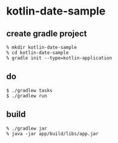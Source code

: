 # kotlin-date-sample


## create gradle project 

```
% mkdir kotlin-date-sample
% cd kotlin-date-sample
% gradle init --type=kotlin-application  
```

## do

```
$ ./gradlew tasks  
$ ./gradlew run
```

## build

```
% ./gradlew jar
% java -jar app/build/libs/app.jar
```
